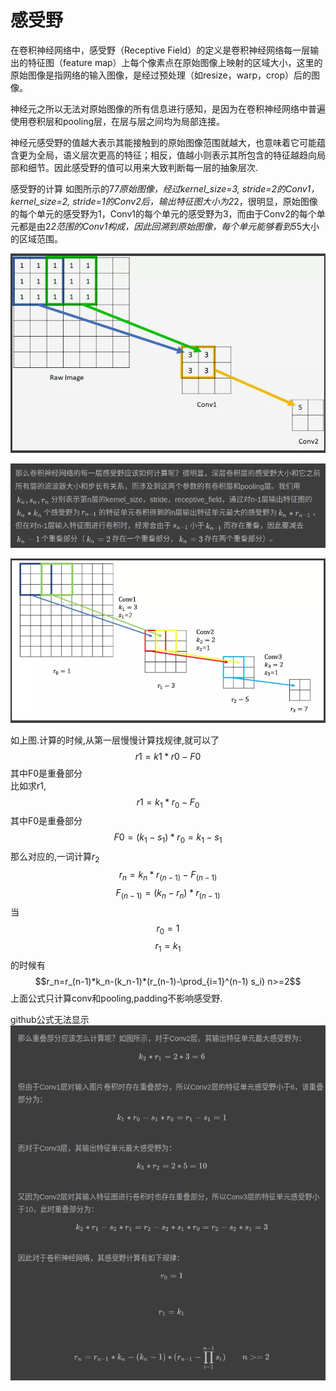 感受野
================
在卷积神经网络中，感受野（Receptive Field）的定义是卷积神经网络每一层输出的特征图（feature map）上每个像素点在原始图像上映射的区域大小，这里的原始图像是指网络的输入图像，是经过预处理（如resize，warp，crop）后的图像。

神经元之所以无法对原始图像的所有信息进行感知，是因为在卷积神经网络中普遍使用卷积层和pooling层，在层与层之间均为局部连接。

神经元感受野的值越大表示其能接触到的原始图像范围就越大，也意味着它可能蕴含更为全局，语义层次更高的特征；相反，值越小则表示其所包含的特征越趋向局部和细节。因此感受野的值可以用来大致判断每一层的抽象层次.

感受野的计算
如图所示的7*7原始图像，经过kernel_size=3, stride=2的Conv1，kernel_size=2, stride=1的Conv2后，输出特征图大小为2*2，很明显，原始图像的每个单元的感受野为1，Conv1的每个单元的感受野为3，而由于Conv2的每个单元都是由2*2范围的Conv1构成，因此回溯到原始图像，每个单元能够看到5*5大小的区域范围。

![感受野](./images/r_f.png)

![感受野](./images/rf.png)

![感受野](./images/ganshouye.png)


如上图.计算的时候,从第一层慢慢计算找规律,就可以了
$$ r1=k1*r0-F0 $$ 
其中F0是重叠部分   
比如求r1,
$$r1=k_1*r_0-F_0$$ 
其中F0是重叠部分
$$F0=(k_1-s_1)*r_0=k_1-s_1$$
那么对应的,一词计算$r_2$
$$r_n=k_n*r_(n-1)-F_(n-1)$$
$$F_(n-1)=(k_n-r_n)*r_(n-1)$$
当
$$r_0=1$$
$$r_1=k_1$$
的时候有
$$r_n=r_(n-1)*k_n-(k_n-1)*(r_(n-1)-\prod_{i=1}^(n-1) s_i) n>=2$$
上面公式只计算conv和pooling,padding不影响感受野.

github公式无法显示
![感受野](./images/receptive_field1.png)